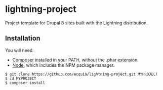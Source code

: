 # lightning-project
Project template for Drupal 8 sites built with the Lightning distribution.

## Installation

You will need:

* [Composer](https://getcomposer.org) installed in your PATH, without the .phar extension.
* [Node](https://nodejs.org), which includes the NPM package manager.

```
$ git clone https://github.com/acquia/lightning-project.git MYPROJECT
$ cd MYPROJECT
$ composer install
```
